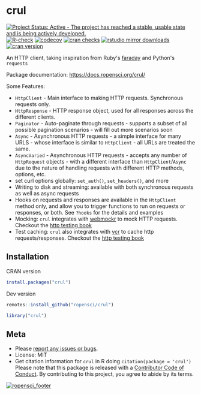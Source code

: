 crul
====



[![Project Status: Active - The project has reached a stable, usable state and is being actively developed.](https://www.repostatus.org/badges/latest/active.svg)](https://www.repostatus.org/#active)
[![R-check](https://github.com/ropensci/crul/workflows/R-check/badge.svg)](https://github.com/ropensci/crul/actions/)
[![codecov](https://codecov.io/gh/ropensci/crul/branch/master/graph/badge.svg)](https://codecov.io/gh/ropensci/crul)
[![cran checks](https://cranchecks.info/badges/worst/crul)](https://cranchecks.info/pkgs/crul)
[![rstudio mirror downloads](https://cranlogs.r-pkg.org/badges/crul)](https://github.com/metacran/cranlogs.app)
[![cran version](https://www.r-pkg.org/badges/version/crul)](https://cran.r-project.org/package=crul)

An HTTP client, taking inspiration from Ruby's [faraday](https://rubygems.org/gems/faraday) and Python's `requests`

Package documentation: <https://docs.ropensci.org/crul/>

Some Features:

* `HttpClient` - Main interface to making HTTP requests. Synchronous requests only.
* `HttpResponse` - HTTP response object, used for all responses across the
different clients.
* `Paginator` - Auto-paginate through requests - supports a subset of all possible
pagination scenarios - will fill out more scenarios soon
* `Async` - Asynchronous HTTP requests - a simple interface for many URLS -
whose interface is similar to `HttpClient` - all URLs are treated the same.
* `AsyncVaried` - Asynchronous HTTP requests - accepts any number of `HttpRequest`
objects - with a different interface than `HttpClient`/`Async` due to the nature
of handling requests with different HTTP methods, options, etc.
* set curl options globally: `set_auth()`, `set_headers()`, and more
* Writing to disk and streaming: available with both synchronous requests
as well as async requests
* Hooks on requests and responses are available in the `HttpClient` method only, 
and allow you to trigger functions to run on requests or responses, or both.
See `?hooks` for the details and examples
* Mocking: `crul` integrates with [webmockr](https://github.com/ropensci/webmockr) to mock
HTTP requests. Checkout the [http testing book][book]
* Test caching: `crul` also integrates with [vcr](https://github.com/ropensci/vcr) to cache http requests/responses. Checkout the [http testing book][book]

## Installation

CRAN version


```r
install.packages("crul")
```

Dev version


```r
remotes::install_github("ropensci/crul")
```


```r
library("crul")
```

## Meta

* Please [report any issues or bugs](https://github.com/ropensci/crul/issues).
* License: MIT
* Get citation information for `crul` in R doing `citation(package = 'crul')`
Please note that this package is released with a [Contributor Code of Conduct](https://ropensci.org/code-of-conduct/). By contributing to this project, you agree to abide by its terms.

[![ropensci_footer](https://ropensci.org/public_images/github_footer.png)](https://ropensci.org)

[book]: https://books.ropensci.org/http-testing/
